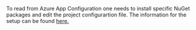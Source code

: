 To read from Azure App Configuration one needs to install specific NuGet packages and edit the project configurartion file. The information for the setup can be found [here.](https://docs.microsoft.com/en-us/azure/azure-app-configuration/quickstart-dotnet-app#connect-to-an-app-configuration-store)